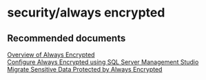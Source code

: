 <properties
	pageTitle="security/always encrypted"
	description="security/always encrypted"
	service="microsoft.sql"
	resource="servers"
	authors="rohitna"
	displayOrder=""
	selfHelpType="generic"
	supportTopicIds="32574326,32594703"
	resourceTags=""
	productPesIds="13491,16259"
	cloudEnvironments="public"
/>

# security/always encrypted

## **Recommended documents**
[Overview of Always Encrypted](https://docs.microsoft.com/sql/relational-databases/security/encryption/always-encrypted-database-engine)<br>
[Configure Always Encrypted using SQL Server Management Studio](https://docs.microsoft.com/sql/relational-databases/security/encryption/configure-always-encrypted-using-sql-server-management-studio)<br>
[Migrate Sensitive Data Protected by Always Encrypted](https://docs.microsoft.com/sql/relational-databases/security/encryption/migrate-sensitive-data-protected-by-always-encrypted)
